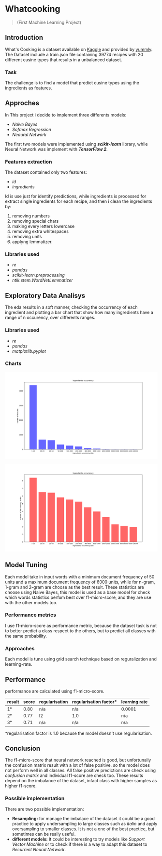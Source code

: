 # Whatcooking 
> (First Machine Learning Project)

## Introduction
What's Cooking is a dataset available on [Kaggle](https://www.kaggle.com/competitions/whats-cooking) and provided by [yummly](https://www.yummly.com/about). The Dataset include a train.json file containing 39774 recipes with 20 different cusine types that results in a unbalanced dataset.

### Task
The challenge is to find a model that predict cusine types using the ingredients as features.

## Approches
In This project i decide to implement three differents models:
- *Naive Bayes*
- *Sofmax Regression*
- *Neaural Network*

The first two models were implemented using ***scikit-learn*** library, while Neural Network was implement with ***TensorFlow 2***.

### Features extraction
The dataset contained only two features: 
- _id_
- _ingredients_

Id is use just for identify predictions, while ingredients is processed for extract single ingredients for each recipe, and then i clean the ingredients by:
1. removing numbers
2. removing special chars
3. making every letters lowercase
4. removing extra whitespaces
5. removing units
6. applyng lemmatizer.

### Libraries used
- *re* 
- *pandas*
- *scikit-learn.preprocessing*
- *ntlk.stem.WordNetLemmatizer*

## Exploratory Data Analisys
The eda results in a soft manner, checking the occurrency of each ingredient and plotting a bar chart that show how many ingredients have a range of n occurency, over differents ranges.

### Libraries used
- *re* 
- *pandas*
- *matplotlib.pyplot*

### Charts
![Ingredients Occurency](https://github.com/Arcaici/whatcooking/blob/NeuralNetwork_wirh_TensowFlow/images/IngredientsOccurrency.png)
  
![Ingredients Occurency in Log Scale](https://github.com/Arcaici/whatcooking/blob/NeuralNetwork_wirh_TensowFlow/images/IngredientsOccurrency_logscale.png)

## Model Tuning
Each model take in input words with a minimum document frequency of 50 units and a maximum document frequency of 6000 units, while for n-gram, 1-gram and 2-gram are choose as the best result. These statistics are choose using Naive Bayes, this model is used as a base model for check which words statistics perfom best over f1-micro-score, and they are use with the other models too.

### Performance metrics
I use f1-micro-score as performance metric, because the dataset task is not to better predict a class respect to the others, but to predict all classes with the same probability.

### Approaches
Each model is tune using grid search technique based on reguralization and learning-rate.

## Performance 
performance are calculated using f1-micro-score.

|result | score | regularisation | regularisation factor* | learning rate |
| ------------- | ------------- | ------------- | ------------- | ------------- |
| 1°  | 0.80 | n/a | n/a | 0.0001 |
| 2°  | 0.77  | l2 | 1.0 | n/a |
| 3°  | 0.71  | n/a | n/a | n/a |

*regularisation factor is 1.0 because the model doesn't use regularisation.

## Conclusion

The f1-micro-score that neural network reached is good, but unfortunally the confusion matrix result with a lot of false positive, so the model does not perform well in all classes. All false positive predictions are check using _confusion matrix_ and individual f1-score are check too.  These results depend on the imbalance of the dataset, infact class with higher samples as higher f1-score.

### Possible implementation
There are two possible implementation:

* **Resampling:** for manage the imbalace of the dataset it could be a good practice to apply undersampling to large classes such as _italin_ and apply oversampling to smaller classes. It is not a one of the best practice, but sometimes can be really useful.
* **different models:** It could be interesting to try models like _Support Vector Machine_ or to check if there is a way to adapt this dataset to _Recurrent Neural Network_. 
